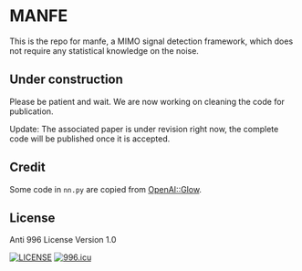 # MANFE
This is the repo for manfe, a MIMO signal detection framework, which does not require any statistical knowledge on the noise.

## Under construction

Please be patient and wait. We are now working on cleaning the code for publication.

Update: The associated paper is under revision right now, the complete code will be published once it is accepted.

## Credit
Some code in `nn.py` are copied from [OpenAI::Glow](https://github.com/openai/glow).


## License
Anti 996 License Version 1.0

[![LICENSE](https://img.shields.io/badge/license-Anti%20996-blue.svg)](https://github.com/996icu/996.ICU/blob/master/LICENSE)
<a href="https://996.icu"><img src="https://img.shields.io/badge/link-996.icu-red.svg" alt="996.icu"></a>

